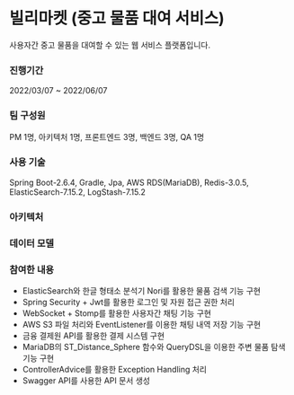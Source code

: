 # 빌리마켓 (중고 물품 대여 서비스)
사용자간 중고 물품을 대여할 수 있는 웹 서비스 플랫폼입니다.

### 진행기간
2022/03/07 ~ 2022/06/07

### 팀 구성원
PM 1명, 아키텍처 1명, 프론트엔드 3명, 백엔드 3명, QA 1명

### 사용 기술
Spring Boot-2.6.4, Gradle, Jpa, AWS RDS(MariaDB), Redis-3.0.5, ElasticSearch-7.15.2, LogStash-7.15.2

### 아키텍처


### 데이터 모델


### 참여한 내용
- ElasticSearch와 한글 형태소 분석기 Nori를 활용한 물품 검색 기능 구현
- Spring Security + Jwt를 활용한 로그인 및 자원 접근 권한 처리
- WebSocket + Stomp를 활용한 사용자간 채팅 기능 구현
- AWS S3 파일 처리와 EventListener를 이용한 채팅 내역 저장 기능 구현
- 금융 결제원 API를 활용한 결제 시스템 구현
- MariaDB의 ST_Distance_Sphere 함수와 QueryDSL을 이용한 주변 물품 탐색 기능 구현
- ControllerAdvice를 활용한 Exception Handling 처리
- Swagger API를 사용한 API 문서 생성
